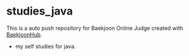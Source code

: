 # studies_java
This is a auto push repository for Baekjoon Online Judge created with [BaekjoonHub](https://github.com/BaekjoonHub/BaekjoonHub).
+ my self studies for java.
